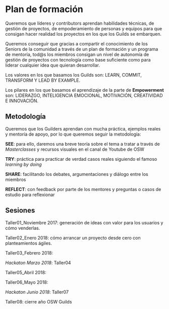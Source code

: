 # Plan de formación 
Queremos que líderes y contributors aprendan habilidades técnicas, de gestión de proyectos, de empoderamiento de personas y equipos para que consigan hacer realidad los proyectos en los que los Guilds se embarquen.

Queremos conseguir que gracias a compartir el conocimiento de los Seniors de la comunidad a través de un plan de formación y un programa de mentoría, tod@s los miembros consigan un nivel de autonomía de gestión de proyectos con tecnología como base suficiente como para liderar cualquier idea que quieran desarrollar. 

Los valores en los que basamos los Guilds son: LEARN, COMMIT, TRANSFORM Y LEAD BY EXAMPLE. 

Los pilares en los que basamos el aprendizaje de la parte de **Empowerment** son: LIDERAZGO, INTELIGENCIA EMOCIONAL, MOTIVACIÓN, CREATIVIDAD E INNOVACIÓN. 

## Metodología 
Queremos que los Guilders aprendan con mucha práctica, ejemplos reales y mentoría de apoyo, por lo que queremos seguir la metodología: 

**SEE**: para ello, daremos una breve teoría sobre el tema a tratar a través de *Masterclasses* y recursos visuales en el canal de Youtube de OSW

**TRY**: práctica para practicar de verdad casos reales siguiendo el famoso *learning by doing* 

**SHARE**: facilitando los debates, argumentaciones y diálogo entre los miembros

**REFLECT**: con feedback por parte de los mentores y preguntas o casos de estudio para reflexionar

## Sesiones
Taller01_Noviembre 2017: generación de ideas con valor para los usuarios y cómo venderlas. 

Taller02_Enero 2018: cómo arrancar un proyecto desde cero con planteamientos ágiles. 

Taller03_Febrero 2018: 

*Hackaton* _Marzo 2018_: Taller04

Taller05_Abril 2018: 

Taller06_Mayo 2018: 

*Hackaton* _Junio 2018_: Taller07

Taller08: cierre año OSW Guilds
